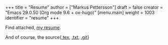 +++
title = "Resume"
author = ["Markus Pettersson"]
draft = false
creator = "Emacs 29.0.50 (Org mode 9.6 + ox-hugo)"
[menu.main]
  weight = 1003
  identifier = "resume"
+++

Find attached, [my resume](/cv.pdf).

And of course, the source{[.tex](/cv.tex), [.txt](/cv.txt), [.git](https://github.com/MarkusPettersson98/cv)}

